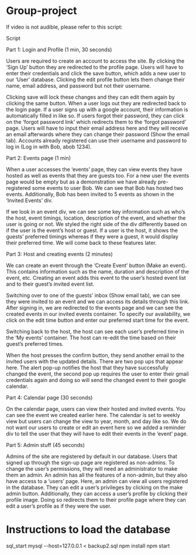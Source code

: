 # Group-project

If video is not audible, please refer to this script:

Script

Part 1: Login and Profile (1 min, 30 seconds)

Users are required to create an account to access the site. By clicking the ‘Sign Up’ button they are redirected to the profile page. Users will have to enter their credentials and click the save button, which adds a new user to our ‘User’ database. Clicking the edit profile button lets them change their name, email address, and password but not their username.

Clicking save will lock these changes and they can edit them again by clicking the same button. When a user logs out they are redirected back to the login page. If a user signs up with a google account, their information is automatically filled in like so. If users forgot their password, they can click on the ‘forgot password link’ which redirects them to the ‘forgot password’ page. Users will have to input their email address here and they will receive an email afterwards where they can change their password (Show the email tab). Accounts already registered can use their username and password to log in (Log in with Bob, abob 1234).



Part 2: Events page (1 min)

When a user accesses the ‘events’ page, they can view events they have hosted as well as events that they are guests too. For a new user the events page would be empty but as a demonstration we have already pre-registered some events to user Bob. We can see that Bob has hosted two events. Additionally, Bob has been invited to 5 events as shown in the ‘Invited Events’ div.

If we look in an event div, we can see some key information such as who’s the host, event timings, location, description of the event, and whether the user is going or not. We styled the right side of the div differently based on if the user is the event’s host or guest. If a user is the host, it shows the guests’ preferred timings whereas if they were a guest, it would display their preferred time. We will come back to these features later.



Part 3: Host and creating events (2 minutes)

We can create an event through the ‘Create Event’ button (Make an event). This contains information such as the name, duration and description of the event, etc. Creating an event adds this event to the user’s hosted event list and to their guest’s invited event list.

Switching over to one of the guests’ inbox (Show email tab), we can see they were invited to an event and we can access its details through this link.  After signing in, we are redirected to the events page and we can see the created events in our invited events container. To specify our availability, we click on the edit time button and enter our preferred start time for the event.

Switching back to the host, the host can see each user’s preferred time in the ‘My events’ container. The host can re-edit the time based on their guest’s preferred times.

When the host presses the confirm button, they send another email to the invited users with the updated details. There are two pop ups that appear here. The alert pop-up notifies the host that they have successfully changed the event, the second pop up requires the user to enter their gmail credentials again and doing so will send the changed event to their google calendar.



Part 4: Calendar page (30 seconds)

On the calendar page, users can view their hosted and invited events. You can see the event we created earlier here. The calendar is set to weekly view but users can change the view to year, month, and day like so. We do not want our users to create or edit an event here so we added a reminder div to tell the user that they will have to edit their events in the ‘event’ page.



Part 5: Admin stuff (45 seconds)

Admins of the site are registered by default in our database. Users that signed up through the sign-up page are registered as non-admins. To change the user’s permissions, they will need an administrator to make them an admin. An admin has all the features of a non-admin, but they also have access to a ‘users’ page. Here, an admin can view all users registered in the database. They can edit a user’s privileges by clicking on the make admin button. Additionally, they can access a user’s profile by clicking their profile image. Doing so redirects them to their profile page where they can edit a user’s profile as if they were the user.




# Instructions to load the database
sql_start
mysql --host=127.0.0.1 < backup2.sql
npm install
npm start

